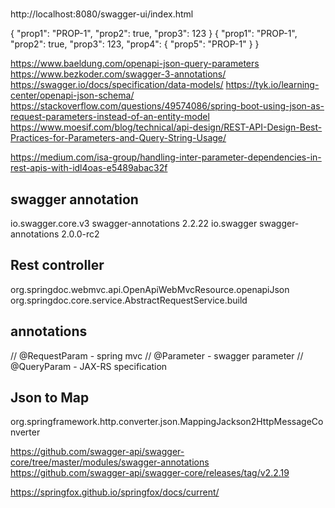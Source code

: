#  

http://localhost:8080/swagger-ui/index.html

{ "prop1": "PROP-1", "prop2": true, "prop3": 123 }
{
"prop1": "PROP-1",
"prop2": true,
"prop3": 123,
"prop4": {
"prop5": "PROP-1"
}
}

https://www.baeldung.com/openapi-json-query-parameters
https://www.bezkoder.com/swagger-3-annotations/
https://swagger.io/docs/specification/data-models/
https://tyk.io/learning-center/openapi-json-schema/
https://stackoverflow.com/questions/49574086/spring-boot-using-json-as-request-parameters-instead-of-an-entity-model
https://www.moesif.com/blog/technical/api-design/REST-API-Design-Best-Practices-for-Parameters-and-Query-String-Usage/

https://medium.com/isa-group/handling-inter-parameter-dependencies-in-rest-apis-with-idl4oas-e5489abac32f

swagger annotation
---

<dependency>
    <groupId>io.swagger.core.v3</groupId>
    <artifactId>swagger-annotations</artifactId>
    <version>2.2.22</version>
</dependency>

<dependency>
    <groupId>io.swagger</groupId>
    <artifactId>swagger-annotations</artifactId>
    <version>2.0.0-rc2</version>
</dependency>

Rest controller
---
org.springdoc.webmvc.api.OpenApiWebMvcResource.openapiJson
org.springdoc.core.service.AbstractRequestService.build

annotations
---
// @RequestParam - spring mvc
// @Parameter - swagger parameter
// @QueryParam - JAX-RS specification

Json to Map
---
org.springframework.http.converter.json.MappingJackson2HttpMessageConverter

https://github.com/swagger-api/swagger-core/tree/master/modules/swagger-annotations
https://github.com/swagger-api/swagger-core/releases/tag/v2.2.19

https://springfox.github.io/springfox/docs/current/